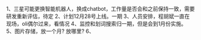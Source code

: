 
1、三星可能更换智能机器人，换成chatbot，工作量是否会和之前保持一致，需要研发重新评估，待定
2、计划12月28号上线。一期
3、人员安排，程胡斌一直在现场，oli偶尔过来，看情况
4、监控和划词搜索归一期，但是会到1月份实施。
5、图片存储，放一个月? 放哪里?
6、